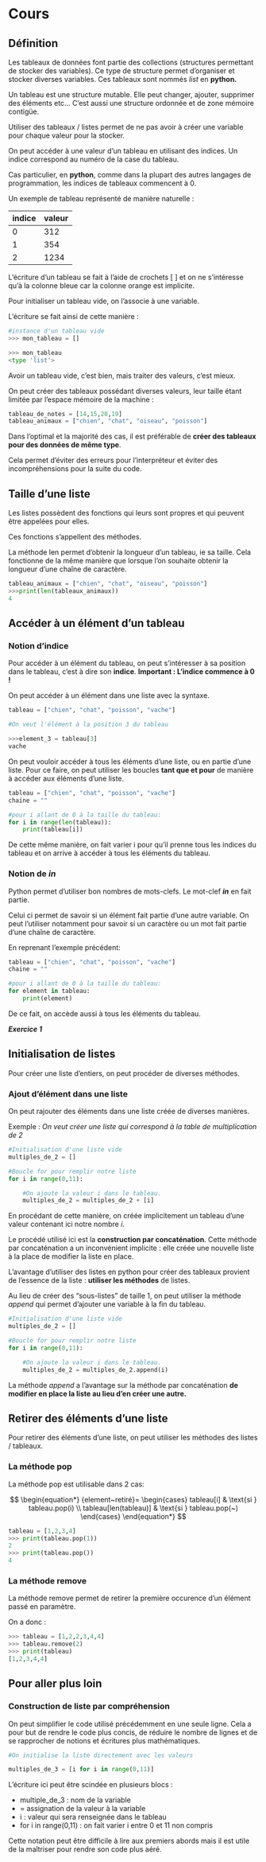 # Cours

## Définition

Les tableaux de données font partie des collections (structures permettant de stocker des variables). Ce type de structure permet d’organiser et stocker diverses variables. Ces tableaux sont nommés *list* en **python.** 

Un tableau est une structure mutable. Elle peut changer, ajouter, supprimer des éléments etc… C’est aussi une structure ordonnée et de zone mémoire contigüe. 

Utiliser des tableaux / listes permet de ne pas avoir à créer une variable pour chaque valeur pour la stocker.

On peut accéder à une valeur d’un tableau en utilisant des indices. Un indice correspond au numéro de la case du tableau.

Cas particulier, en **python**, comme dans la plupart des autres langages de programmation, les indices de tableaux commencent à 0.

Un exemple de tableau représenté de manière naturelle :

| indice | valeur |
| --- | --- |
| 0 | 312 |
| 1 | 354 |
| 2 | 1234 |

L’écriture d’un tableau se fait à l’aide de crochets [ ] et on ne s’intéresse qu’à la colonne bleue car la colonne orange est implicite.

Pour initialiser un tableau vide, on l’associe à une variable. 

L’écriture se fait ainsi de cette manière :

```python
#instance d'un tableau vide
>>> mon_tableau = []

>>> mon_tableau
<type 'list'>
```

Avoir un tableau vide, c’est bien, mais traiter des valeurs, c’est mieux.

On peut créer des tableaux possédant diverses valeurs, leur taille étant limitée par l’espace mémoire de la machine :

```python
tableau_de_notes = [14,15,20,19]
tableau_animaux = ["chien", "chat", "oiseau", "poisson"]
```

Dans l’optimal et la majorité des cas, il est préférable de **créer des tableaux pour des données de même type**.

Cela permet d’éviter des erreurs pour l’interpréteur et éviter des incompréhensions pour la suite du code.

## Taille d’une liste

Les listes possèdent des fonctions qui leurs sont propres et qui peuvent être appelées pour elles.

Ces fonctions s’appellent des méthodes.

La méthode len permet d’obtenir la longueur d’un tableau, ie sa taille. Cela fonctionne de la même manière que lorsque l’on souhaite obtenir la longueur d’une chaîne de caractère.

```python
tableau_animaux = ["chien", "chat", "oiseau", "poisson"]
>>>print(len(tableaux_animaux))
4
```

## Accéder à un élément d’un tableau

### Notion d’indice

Pour accéder à un élément du tableau, on peut s’intéresser à sa position dans le tableau, c’est à dire son **indice**.
**Important : L’indice commence à 0 !**

On peut accéder à un élément dans une liste avec la syntaxe.

```python
tableau = ["chien", "chat", "poisson", "vache"]

#On veut l'élément à la position 3 du tableau

>>>element_3 = tableau[3]
vache
```

On peut vouloir accéder à tous les éléments d’une liste, ou en partie d’une liste. Pour ce faire, on peut utiliser les boucles **tant que et pour** de manière à accéder aux éléments d’une liste.

```python
tableau = ["chien", "chat", "poisson", "vache"]
chaine = ""

#pour i allant de 0 à la taille du tableau:
for i in range(len(tableau)):
	print(tableau[i])
```

De cette même manière, on fait varier i pour qu’il prenne tous les indices du tableau et on arrive à accéder à tous les éléments du tableau.

### Notion de *in*

Python permet d’utiliser bon nombres de mots-clefs. Le mot-clef ***in*** en fait partie.

Celui ci permet de savoir si un élément fait partie d’une autre variable. On peut l’utiliser notamment pour savoir si un caractère ou un mot fait partie d’une chaîne de caractère.

En reprenant l’exemple précédent:

```python
tableau = ["chien", "chat", "poisson", "vache"]
chaine = ""

#pour i allant de 0 à la taille du tableau:
for element in tableau:
	print(element)
```

De ce fait, on accède aussi à tous les éléments du tableau.

***Exercice 1***

## Initialisation de listes

Pour créer une liste d’entiers, on peut procéder de diverses méthodes.

### Ajout d’élément dans une liste

On peut rajouter des éléments dans une liste créée de diverses manières.

Exemple : *On veut créer une liste qui correspond à la table de multiplication de 2*

```python
#Initialisation d'une liste vide
multiples_de_2 = []

#Boucle for pour remplir notre liste
for i in range(0,11):

	#On ajoute la valeur i dans le tableau.
	multiples_de_2 = multiples_de_2 + [i]
```

En procédant de cette manière, on créée implicitement un tableau d’une valeur contenant ici notre nombre *i*.

Le procédé utilisé ici est la **construction par concaténation**. Cette méthode par concaténation a un inconvénient implicite : elle créée une nouvelle liste à la place de modifier la liste en place.

L’avantage d’utiliser des listes en python pour créer des tableaux provient de l’essence de la liste : **utiliser les méthodes** de listes.

Au lieu de créer des “sous-listes” de taille 1, on peut utiliser la méthode *append* qui permet d’ajouter une variable à la fin du tableau.

```python
#Initialisation d'une liste vide
multiples_de_2 = []

#Boucle for pour remplir notre liste
for i in range(0,11):

	#On ajoute la valeur i dans le tableau.
	multiples_de_2 = multiples_de_2.append(i)
```

La méthode *append* a l’avantage sur la méthode par concaténation **de modifier en place la liste au lieu d’en créer une autre.**

## Retirer des éléments d’une liste

Pour retirer des éléments d’une liste, on peut utiliser les méthodes des listes / tableaux.

### La méthode pop

La méthode pop est utilisable dans 2 cas:

$$
\begin{equation*}
  {element~retiré}=
     \begin{cases}
        tableau[i] & \text{si } tableau.pop(i) \\
        tableau[len(tableau)] & \text{si } tableau.pop(~)
     \end{cases}
\end{equation*}
$$

```python
tableau = [1,2,3,4]
>>> print(tableau.pop(1))
2
>>> print(tableau.pop())
4
```

### La méthode remove

La méthode remove permet de retirer la première occurence d’un élément passé en paramètre.

On a donc :

```python
>>> tableau = [1,2,2,3,4,4]
>>> tableau.remove(2)
>>> print(tableau)
[1,2,3,4,4]
```

## Pour aller plus loin

### Construction de liste par compréhension

On peut simplifier le code utilisé précédemment en une seule ligne. Cela a pour but de rendre le code plus concis, de réduire le nombre de lignes et de se rapprocher de notions et écritures plus mathématiques.

```python
#On initialise la liste directement avec les valeurs

multiples_de_3 = [i for i in range(0,11)]
```

L’écriture ici peut être scindée en plusieurs blocs :

- multiple_de_3 : nom de la variable
- = assignation de la valeur à la variable
- i : valeur qui sera renseignée dans le tableau
- for i in range(0,11) : on fait varier i entre 0 et 11 non compris

Cette notation peut être difficile à lire aux premiers abords mais il est utile de la maîtriser pour rendre son code plus aéré.